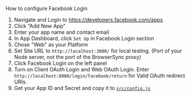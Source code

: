 How to configure Facebook Login

1. Navigate and Login to https://developers.facebook.com/apps
2. Click "Add New App"
3. Enter your app name and contact email
4. In App Dashboard, click `Set Up` in Facebook Login section
5. Chose "Web" as your Platform
6. Set Site URL to `http://localhost:3000/` for local testing. (Port of your Node server, not the port of the BrowserSync proxy)
7. Click Facebook Login on the left panel
8. Turn on Client OAuth Login and Web OAuth Login. Enter `http://localhost:8080/login/facebook/return` for Valid OAuth redirect URIs.
9. Get your App ID and Secret and copy it to [`src/config.js`](../src/config.js)
